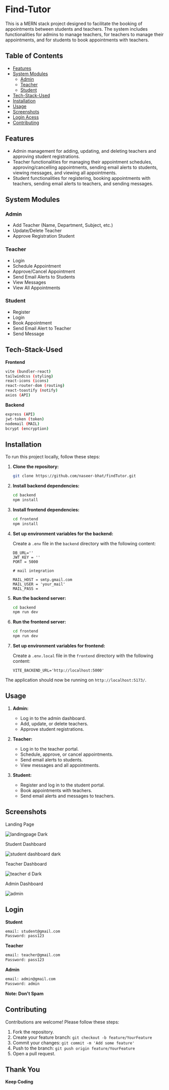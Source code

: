 # Find-Tutor

This is a MERN stack project designed to facilitate the booking of appointments between students and teachers. The system includes functionalities for admins to manage teachers, for teachers to manage their appointments, and for students to book appointments with teachers.

## Table of Contents

- [Features](#features)
- [System Modules](#system-modules)
  - [Admin](#admin)
  - [Teacher](#teacher)
  - [Student](#student)
- [Tech-Stack-Used](#tech-stack-used)
- [Installation](#installation)
- [Usage](#usage)
- [Screenshots](#screenshots)
- [Login Acess](#login)
- [Contributing](#contributing)

## Features

- Admin management for adding, updating, and deleting teachers and approving student registrations.
- Teacher functionalities for managing their appointment schedules, approving/cancelling appointments, sending email alerts to students, viewing messages, and viewing all appointments.
- Student functionalities for registering, booking appointments with teachers, sending email alerts to teachers, and sending messages.

## System Modules

### Admin

- Add Teacher (Name, Department, Subject, etc.)
- Update/Delete Teacher
- Approve Registration Student

### Teacher

- Login
- Schedule Appointment
- Approve/Cancel Appointment
- Send Email Alerts to Students
- View Messages
- View All Appointments

### Student

- Register
- Login
- Book Appointment
- Send Email Alert to Teacher
- Send Message

## Tech-Stack-Used

**Frontend**

```bash
vite (bundler-react)
tailwindcss (styling)
react-icons (icons)
react-router-dom (routing)
react-toastify (notify)
axios (API)
```

**Backend**

```bash
express (API)
jwt-token (token)
nodemail (MAIL)
bcrypt (encryption)
```

## Installation

To run this project locally, follow these steps:

1. **Clone the repository:**

   ```bash
   git clone https://github.com/naseer-bhat/findTutor.git
   ```

2. **Install backend dependencies:**

   ```bash
   cd backend
   npm install
   ```

3. **Install frontend dependencies:**

   ```bash
   cd frontend
   npm install
   ```

4. **Set up environment variables for the backend:**

   Create a `.env` file in the `backend` directory with the following content:

   ```env
   DB_URL=''
   JWT_KEY = ''
   PORT = 5000

   # mail integration

   MAIL_HOST = smtp.gmail.com
   MAIL_USER = 'your_mail'
   MAIL_PASS =
   ```

5. **Run the backend server:**

   ```bash
   cd backend
   npm run dev
   ```

6. **Run the frontend server:**
   ```bash
   cd frontend
   npm run dev
   ```
7. **Set up environment variables for frontend:**

   Create a `.env.local` file in the `frontend` directory with the following content:

   ```env
   VITE_BACKEND_URL='http://localhost:5000'
   ```

The application should now be running on `http://localhost:5173/`.

## Usage

1. **Admin:**

   - Log in to the admin dashboard.
   - Add, update, or delete teachers.
   - Approve student registrations.

2. **Teacher:**

   - Log in to the teacher portal.
   - Schedule, approve, or cancel appointments.
   - Send email alerts to students.
   - View messages and all appointments.

3. **Student:**
   - Register and log in to the student portal.
   - Book appointments with teachers.
   - Send email alerts and messages to teachers.

## Screenshots

Landing Page

![landingpage Dark]()

Student Dashboard

![student dashboard dark]()

Teacher Dashboard

![teacher d Dark]()

Admin Dashboard

![admin ]()

## Login

**Student**

```bash
email: student@gmail.com
Password: pass123
```

**Teacher**

```bash
email: teacher@gmail.com
Password: pass123
```

**Admin**

```bash
email: admin@gmail.com
Password: admin
```

**Note: Don't Spam**

## Contributing

Contributions are welcome! Please follow these steps:

1. Fork the repository.
2. Create your feature branch: `git checkout -b feature/YourFeature`
3. Commit your changes: `git commit -m 'Add some feature'`
4. Push to the branch: `git push origin feature/YourFeature`
5. Open a pull request.

## Thank You

**Keep Coding**
